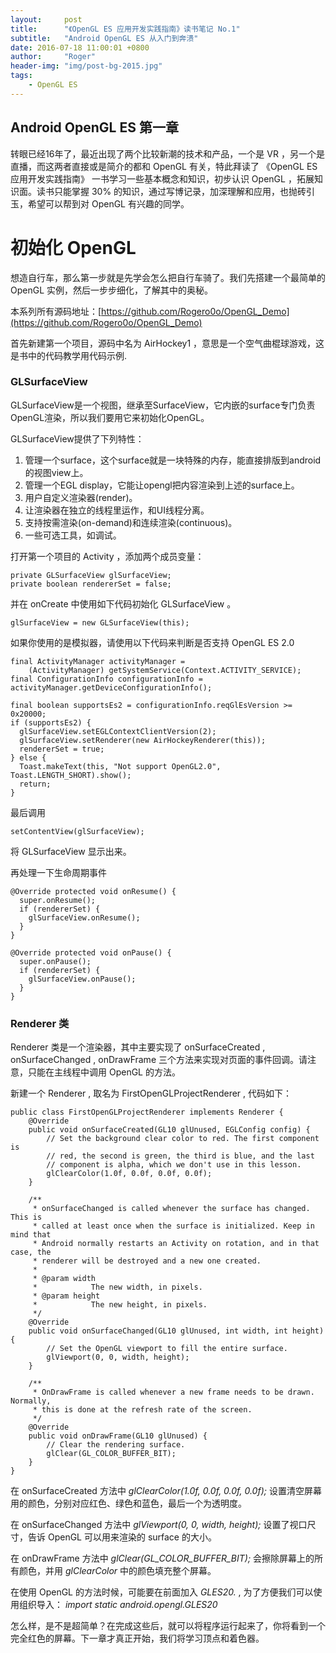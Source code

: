 ```yaml
---
layout:     post
title:      "《OpenGL ES 应用开发实践指南》读书笔记 No.1"
subtitle:   "Android OpenGL ES 从入门到奔溃"
date: 2016-07-18 11:00:01 +0800
author:     "Roger"
header-img: "img/post-bg-2015.jpg"
tags:
    - OpenGL ES
---
```

Android OpenGL ES 第一章
---

转眼已经16年了，最近出现了两个比较新潮的技术和产品，一个是 VR ，另一个是直播，而这两者直接或是简介的都和 OpenGL 有关，特此拜读了 《OpenGL ES 应用开发实践指南》 一书学习一些基本概念和知识，初步认识 OpenGL ，拓展知识面。读书只能掌握 30% 的知识，通过写博记录，加深理解和应用，也抛砖引玉，希望可以帮到对 OpenGL 有兴趣的同学。

# 初始化 OpenGL

想造自行车，那么第一步就是先学会怎么把自行车骑了。我们先搭建一个最简单的 OpenGL 实例，然后一步步细化，了解其中的奥秘。

本系列所有源码地址：[https://github.com/Rogero0o/OpenGL_Demo](https://github.com/Rogero0o/OpenGL_Demo)

首先新建第一个项目，源码中名为 AirHockey1 ，意思是一个空气曲棍球游戏，这是书中的代码教学用代码示例.

### GLSurfaceView

GLSurfaceView是一个视图，继承至SurfaceView，它内嵌的surface专门负责OpenGL渲染，所以我们要用它来初始化OpenGL。

GLSurfaceView提供了下列特性：

1. 管理一个surface，这个surface就是一块特殊的内存，能直接排版到android的视图view上。
2. 管理一个EGL display，它能让opengl把内容渲染到上述的surface上。
3. 用户自定义渲染器(render)。
4. 让渲染器在独立的线程里运作，和UI线程分离。
5. 支持按需渲染(on-demand)和连续渲染(continuous)。
6. 一些可选工具，如调试。

打开第一个项目的 Activity ，添加两个成员变量：

    private GLSurfaceView glSurfaceView;
    private boolean rendererSet = false;

并在 onCreate 中使用如下代码初始化 GLSurfaceView 。

    glSurfaceView = new GLSurfaceView(this);

如果你使用的是模拟器，请使用以下代码来判断是否支持 OpenGL ES 2.0

    final ActivityManager activityManager =
        (ActivityManager) getSystemService(Context.ACTIVITY_SERVICE);
    final ConfigurationInfo configurationInfo = activityManager.getDeviceConfigurationInfo();

    final boolean supportsEs2 = configurationInfo.reqGlEsVersion >= 0x20000;
    if (supportsEs2) {
      glSurfaceView.setEGLContextClientVersion(2);
      glSurfaceView.setRenderer(new AirHockeyRenderer(this));
      rendererSet = true;
    } else {
      Toast.makeText(this, "Not support OpenGL2.0", Toast.LENGTH_SHORT).show();
      return;
    }

最后调用

    setContentView(glSurfaceView);

将 GLSurfaceView 显示出来。

再处理一下生命周期事件

    @Override protected void onResume() {
      super.onResume();
      if (rendererSet) {
        glSurfaceView.onResume();
      }
    }

    @Override protected void onPause() {
      super.onPause();
      if (rendererSet) {
        glSurfaceView.onPause();
      }
    }

### Renderer 类

Renderer 类是一个渲染器，其中主要实现了 onSurfaceCreated , onSurfaceChanged , onDrawFrame 三个方法来实现对页面的事件回调。请注意，只能在主线程中调用 OpenGL 的方法。

新建一个 Renderer , 取名为 FirstOpenGLProjectRenderer , 代码如下：

    public class FirstOpenGLProjectRenderer implements Renderer {
        @Override
        public void onSurfaceCreated(GL10 glUnused, EGLConfig config) {
            // Set the background clear color to red. The first component is
            // red, the second is green, the third is blue, and the last
            // component is alpha, which we don't use in this lesson.
            glClearColor(1.0f, 0.0f, 0.0f, 0.0f);
        }

        /**
         * onSurfaceChanged is called whenever the surface has changed. This is
         * called at least once when the surface is initialized. Keep in mind that
         * Android normally restarts an Activity on rotation, and in that case, the
         * renderer will be destroyed and a new one created.
         *
         * @param width
         *            The new width, in pixels.
         * @param height
         *            The new height, in pixels.
         */
        @Override
        public void onSurfaceChanged(GL10 glUnused, int width, int height) {
            // Set the OpenGL viewport to fill the entire surface.
            glViewport(0, 0, width, height);
        }

        /**
         * OnDrawFrame is called whenever a new frame needs to be drawn. Normally,
         * this is done at the refresh rate of the screen.
         */
        @Override
        public void onDrawFrame(GL10 glUnused) {
            // Clear the rendering surface.
            glClear(GL_COLOR_BUFFER_BIT);
        }
    }

在 onSurfaceCreated 方法中 *glClearColor(1.0f, 0.0f, 0.0f, 0.0f);* 设置清空屏幕用的颜色，分别对应红色、绿色和蓝色，最后一个为透明度。

在 onSurfaceChanged 方法中 *glViewport(0, 0, width, height);* 设置了视口尺寸，告诉 OpenGL 可以用来渲染的 surface 的大小。

在 onDrawFrame 方法中 *glClear(GL_COLOR_BUFFER_BIT);* 会擦除屏幕上的所有颜色，并用 *glClearColor* 中的颜色填充整个屏幕。

在使用 OpenGL 的方法时候，可能要在前面加入 *GLES20.* , 为了方便我们可以使用组织导入：
*import static android.opengl.GLES20*

怎么样，是不是超简单？在完成这些后，就可以将程序运行起来了，你将看到一个完全红色的屏幕。下一章才真正开始，我们将学习顶点和着色器。
